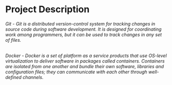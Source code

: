 # Project Description

###### Git - Git is a distributed version-control system for tracking changes in source code during software development. It is designed for coordinating work among programmers, but it can be used to track changes in any set of files. 


###### Docker - Docker is a set of platform as a service products that use OS-level virtualization to deliver software in packages called containers. Containers are isolated from one another and bundle their own software, libraries and configuration files; they can communicate with each other through well-defined channels.
